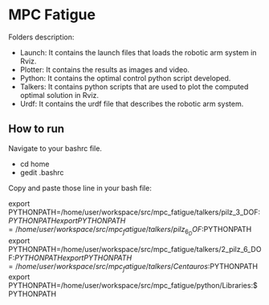 # MPC Fatigue

Folders description:

- Launch: It contains the launch files that loads the robotic arm system in Rviz.
- Plotter: It contains the results as images and video.
- Python: It contains the optimal control python script developed.
- Talkers: It contains python scripts that are used to plot the computed optimal solution in Rviz. 
- Urdf: It contains the urdf file that describes the robotic arm system.

## How to run

Navigate to your bashrc file. 

- cd home
- gedit .bashrc

Copy and paste those line in your bash file:

export PYTHONPATH=/home/user/workspace/src/mpc_fatigue/talkers/pilz_3_DOF:$PYTHONPATH
export PYTHONPATH=/home/user/workspace/src/mpc_fatigue/talkers/pilz_6_DOF:$PYTHONPATH
export PYTHONPATH=/home/user/workspace/src/mpc_fatigue/talkers/2_pilz_6_DOF:$PYTHONPATH
export PYTHONPATH=/home/user/workspace/src/mpc_fatigue/talkers/Centauros:$PYTHONPATH
export PYTHONPATH=/home/user/workspace/src/mpc_fatigue/python/Libraries:$PYTHONPATH
